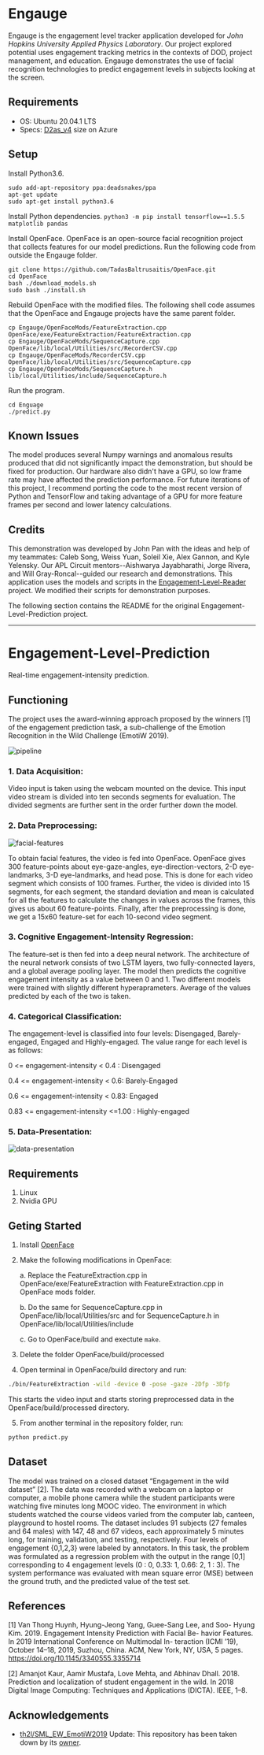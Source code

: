 
# Engauge
Engauge is the engagement level tracker application developed for *John Hopkins University Applied Physics Laboratory*. Our project explored potential uses engagement tracking metrics in the contexts of DOD, project management, and education. Engauge demonstrates the use of facial recognition technologies to predict engagement levels in subjects looking at the screen.

## Requirements
- OS: Ubuntu 20.04.1 LTS
- Specs: [D2as_v4](https://learn.microsoft.com/en-us/azure/virtual-machines/dav4-dasv4-series) size on Azure

## Setup
Install Python3.6.
```
sudo add-apt-repository ppa:deadsnakes/ppa
apt-get update
sudo apt-get install python3.6
```

Install Python dependencies.
`python3 -m pip install tensorflow==1.5.5 matplotlib pandas`

Install OpenFace. OpenFace is an open-source facial recognition project that collects features for our model predictions. Run the following code from outside the Engauge folder.
```
git clone https://github.com/TadasBaltrusaitis/OpenFace.git
cd OpenFace
bash ./download_models.sh
sudo bash ./install.sh
```

Rebuild OpenFace with the modified files. The following shell code assumes that the OpenFace and Engauge projects have the same parent folder.
```
cp Engauge/OpenFaceMods/FeatureExtraction.cpp OpenFace/exe/FeatureExtraction/FeatureExtraction.cpp
cp Engauge/OpenFaceMods/SequenceCapture.cpp OpenFace/lib/local/Utilities/src/RecorderCSV.cpp
cp Engauge/OpenFaceMods/RecorderCSV.cpp OpenFace/lib/local/Utilities/src/SequenceCapture.cpp
cp Engauge/OpenFaceMods/SequenceCapture.h lib/local/Utilities/include/SequenceCapture.h
```

Run the program.
```
cd Enguage
./predict.py
```

## Known Issues
The model produces several Numpy warnings and anomalous results produced that did not significantly impact the demonstration, but should be fixed for production. Our hardware also didn't have a GPU, so low frame rate may have affected the prediction performance. For future iterations of this project, I recommend porting the code to the most recent version of Python and TensorFlow and taking advantage of a GPU for more feature frames per second and lower latency calculations.

## Credits
This demonstration was developed by John Pan with the ideas and help of my teammates: Caleb Song, Weiss Yuan, Soleil Xie, Alex Gannon, and Kyle Yelensky. Our APL Circuit mentors--Aishwarya Jayabharathi, Jorge Rivera, and Will Gray-Roncal--guided our research and demonstrations. This application uses the models and scripts in the [Engagement-Level-Reader](https://github.com/AnshulSood11/Engagement-Level-Prediction) project. We modified their scripts for demonstration purposes.

The following section contains the README for the original Engagement-Level-Prediction project.

-----------------------------------------------

# Engagement-Level-Prediction
Real-time engagement-intensity prediction.

## Functioning
The project uses the award-winning approach proposed by the winners [1] of the engagement prediction task, a sub-challenge of the Emotion Recognition in the Wild Challenge (EmotiW 2019).

![pipeline](https://github.com/AnshulSood11/Teaching-Quality-Evaluation-Using-Engagement-Intensity-Prediction/blob/master/engagement-intensity-images/Pipeline.jpg)

### 1. Data Acquisition:

Video input is taken using the webcam mounted on the device. This input video stream is divided into ten seconds segments for evaluation. The divided segments are further sent in the order further down the model.

### 2. Data Preprocessing:

![facial-features](https://github.com/AnshulSood11/Teaching-Quality-Evaluation-Using-Engagement-Intensity-Prediction/blob/master/engagement-intensity-images/Screenshot%20from%202019-11-29%2012-30-14.png)

To obtain facial features, the video is fed into OpenFace. OpenFace gives 300 feature-points about eye-gaze-angles, eye-direction-vectors, 2-D eye-landmarks, 3-D eye-landmarks, and head pose. This is done for each video segment which consists of 100 frames. Further, the video is divided into 15 segments, for each segment, the standard deviation and mean is calculated for all the features to calculate the changes in values across the frames, this gives us about 60 feature-points. Finally, after the preprocessing is done, we get a 15x60 feature-set for each 10-second video segment.

### 3. Cognitive Engagement-Intensity Regression:

The feature-set is then fed into a deep neural network. The architecture of the neural network consists of two LSTM layers, two fully-connected layers, and a global average pooling layer. The model then predicts the cognitive engagement intensity as a value between 0 and 1.
Two different models were trained with slightly different hyperaprameters. Average of the values predicted by each of the two is taken.

### 4. Categorical Classification:

The engagement-level is classified into four levels: Disengaged, Barely-engaged, Engaged and Highly-engaged. The value range for each level is as follows:

0 <= engagement-intensity < 0.4 : Disengaged

0.4 <= engagement-intensity < 0.6: Barely-Engaged

0.6 <= engagement-intensity < 0.83: Engaged

0.83 <= engagement-intensity <=1.00 : Highly-engaged

### 5. Data-Presentation:

![data-presentation](https://github.com/AnshulSood11/Teaching-Quality-Evaluation-Using-Engagement-Intensity-Prediction/blob/master/engagement-intensity-images/Figure_1.png)

## Requirements

1. Linux
2. Nvidia GPU

## Geting Started

1. Install [OpenFace](https://github.com/TadasBaltrusaitis/OpenFace)

2. Make the following modifications in OpenFace:

    a. Replace the FeatureExtraction.cpp in OpenFace/exe/FeatureExtraction with FeatureExtraction.cpp in OpenFace mods folder.

    b. Do the same for SequenceCapture.cpp in OpenFace/lib/local/Utilities/src and for SequenceCapture.h in OpenFace/lib/local/Utilities/include

    c. Go to OpenFace/build and exectute ```make```.

3. Delete the folder OpenFace/build/processed

4. Open terminal in OpenFace/build directory and run:
```bash
./bin/FeatureExtraction -wild -device 0 -pose -gaze -2Dfp -3Dfp
```
  This starts the video input and starts storing preprocessed data in the OpenFace/build/processed directory.

5. From another terminal in the repository folder, run:
```bash
python predict.py
```

## Dataset

The model was trained on a closed dataset “Engagement in the wild dataset” [2]. The data was recorded with a webcam on a laptop or computer, a mobile phone camera while the student participants were watching five minutes long MOOC video. The environment in which students watched the course videos varied from the computer lab, canteen, playground to hostel rooms. The dataset includes 91 subjects (27 females and 64 males) with 147, 48 and 67 videos, each approximately 5 minutes long, for training, validation, and testing, respectively. Four levels of engagement {0,1,2,3} were labeled by annotators. In this task, the problem was formulated as a regression problem with the output in the range \[0,1] corresponding to 4 engagement levels (0 : 0, 0.33: 1, 0.66: 2, 1 : 3). The system performance was evaluated with mean square error (MSE) between the ground truth, and the predicted value of the test set.

## References

[1] Van Thong Huynh, Hyung-Jeong Yang, Guee-Sang Lee, and Soo-
Hyung Kim. 2019. Engagement Intensity Prediction with Facial Be-
havior Features. In 2019 International Conference on Multimodal In-
teraction (ICMI ’19), October 14–18, 2019, Suzhou, China. ACM, New
York, NY, USA, 5 pages. https://doi.org/10.1145/3340555.3355714

[2] Amanjot Kaur, Aamir Mustafa, Love Mehta, and Abhinav Dhall. 2018. Prediction and localization of student engagement in the wild. In 2018 Digital Image Computing: Techniques and Applications (DICTA). IEEE, 1–8.

## Acknowledgements

* [th2l/SML_EW_EmotiW2019](https://github.com/th2l/SML_EW_EmotiW2019) Update: This repository has been taken down by its [owner](https://github.com/th2l).
